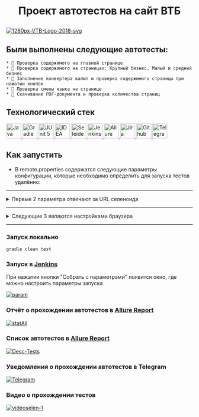  # <p align= "center"> Проект автотестов на сайт ВТБ </p>
<a href="https://ibb.co/hFt7QPN"><img src="https://i.ibb.co/60fn93S/1280px-VTB-Logo-2018-svg.png" alt="1280px-VTB-Logo-2018-svg" border="0"></a>

## Были выполнены следующие автотесты:

    * 🌸 Проверка содержимого на главной странице
    * 🌸 Проверка содержимого на страницах: Крупный бизнес, Малый и средний бизнес
    * 🌸 Заполнение конвертера валют и проверка содержимого страницы при нажатии кнопок
    * 🌸 Проверка смены языка на странице 
    * 🌸 Скачивание PDF-документа и проверка количества страниц

## Технологический стек

<a href="https://github.com/angry-qa/vkc-demo">
  <img src="https://starchenkov.pro/qa-guru/img/skills/Java.svg" width="40" height="40"  alt="Java"/>
  <img src="https://starchenkov.pro/qa-guru/img/skills/Gradle.svg" width="40" height="40"  alt="Gradle"/>
  <img src="https://starchenkov.pro/qa-guru/img/skills/JUnit5.svg" width="40" height="40"  alt="JUnit 5"/>
  <img src="https://starchenkov.pro/qa-guru/img/skills/Intelij_IDEA.svg" width="40" height="40"  alt="IDEA"/>
  <img src="https://starchenkov.pro/qa-guru/img/skills/Selenide.svg" width="40" height="40"  alt="Seleide"/>
  <img src="https://starchenkov.pro/qa-guru/img/skills/Jenkins.svg" width="40" height="40"  alt="Jenkins"/>
  <img src="https://starchenkov.pro/qa-guru/img/skills/Allure_EE.svg" width="40" height="40"  alt="Allure TestOps"/>
  <img src="https://starchenkov.pro/qa-guru/img/skills/Jira.svg" width="40" height="40"  alt="Jira"/>
  <img src="https://starchenkov.pro/qa-guru/img/skills/Github.svg" width="40" height="40"  alt="Github"/>
  <img src="https://starchenkov.pro/qa-guru/img/skills/Telegram.svg" width="40" height="40"  alt="Telegram"/>
</a>

## Как запустить

* В remote.properties содержатся следующие параметры конфигурации, которые необходимо определить для запуска тестов удалённо:
------- 
<details>
<summary>Первые 2 параметра отвечают за URL селеноида</summary>
   
- remoteBrowser= https://user1:1234@selenoid.autotests.cloud/wd/hub/
   
- videoStorage= https://selenoid.autotests.cloud/video/
</details>

-------

<details>
<summary>Следующие 3 являются настройками браузера</summary>
   
- browserSize ( по умолчанию 1280x1024)
   
- browserVersion = (по умолчанию 96.0)
   
- browserName = ( по умолчанию Chrome)
</details>

-------

### Запуск локально

```
gradle clean test
```
### Запуск в [Jenkins](https://jenkins.autotests.cloud/job/009-AnnaBlin-Itog/)

При нажатии кнопки "Собрать с параметрами" появится окно, где можно настроить параметры запуска

<a href="https://ibb.co/tKn50tQ"><img src="https://i.ibb.co/PjJ82nF/param.jpg" alt="param" border="0"></a>

### Отчёт о прохождении автотестов в [Allure Report](https://jenkins.autotests.cloud/job/009-AnnaBlin-Itog/7/allure/)

<a href="https://ibb.co/ZccyDcG"><img src="https://i.ibb.co/1RRHWR7/StatAll.png" alt="statAll" border="0"></a>

### Список автотестов в [Allure Report](https://jenkins.autotests.cloud/job/009-AnnaBlin-Itog/7/allure/#suites/17f25cd99236779462cd74c955f7c813/276515797d3f6030/)

<a href="https://ibb.co/5RhKSpY"><img src="https://i.ibb.co/qrYJcq0/Desc-Tests.png" alt="Desc-Tests" border="0"></a>


### Уведомления о прохождении автотестов в Telegram

<a href="https://ibb.co/999N72N"><img src="https://i.ibb.co/wNNRfCR/Telegram.png" alt="Telegram" border="0"></a>

### Видео о прохождении тестов

<a href="https://ibb.co/hFm683d"><img src="https://i.ibb.co/fdxg0jN/videoselen-1.gif" alt="videoselen-1" border="0"></a>


